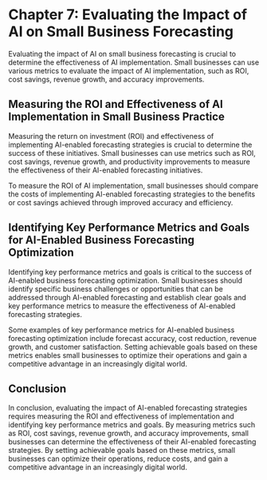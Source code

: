 Chapter 7: Evaluating the Impact of AI on Small Business Forecasting
====================================================================

Evaluating the impact of AI on small business forecasting is crucial to determine the effectiveness of AI implementation. Small businesses can use various metrics to evaluate the impact of AI implementation, such as ROI, cost savings, revenue growth, and accuracy improvements.

Measuring the ROI and Effectiveness of AI Implementation in Small Business Practice
-----------------------------------------------------------------------------------

Measuring the return on investment (ROI) and effectiveness of implementing AI-enabled forecasting strategies is crucial to determine the success of these initiatives. Small businesses can use metrics such as ROI, cost savings, revenue growth, and productivity improvements to measure the effectiveness of their AI-enabled forecasting initiatives.

To measure the ROI of AI implementation, small businesses should compare the costs of implementing AI-enabled forecasting strategies to the benefits or cost savings achieved through improved accuracy and efficiency.

Identifying Key Performance Metrics and Goals for AI-Enabled Business Forecasting Optimization
----------------------------------------------------------------------------------------------

Identifying key performance metrics and goals is critical to the success of AI-enabled business forecasting optimization. Small businesses should identify specific business challenges or opportunities that can be addressed through AI-enabled forecasting and establish clear goals and key performance metrics to measure the effectiveness of AI-enabled forecasting strategies.

Some examples of key performance metrics for AI-enabled business forecasting optimization include forecast accuracy, cost reduction, revenue growth, and customer satisfaction. Setting achievable goals based on these metrics enables small businesses to optimize their operations and gain a competitive advantage in an increasingly digital world.

Conclusion
----------

In conclusion, evaluating the impact of AI-enabled forecasting strategies requires measuring the ROI and effectiveness of implementation and identifying key performance metrics and goals. By measuring metrics such as ROI, cost savings, revenue growth, and accuracy improvements, small businesses can determine the effectiveness of their AI-enabled forecasting strategies. By setting achievable goals based on these metrics, small businesses can optimize their operations, reduce costs, and gain a competitive advantage in an increasingly digital world.
